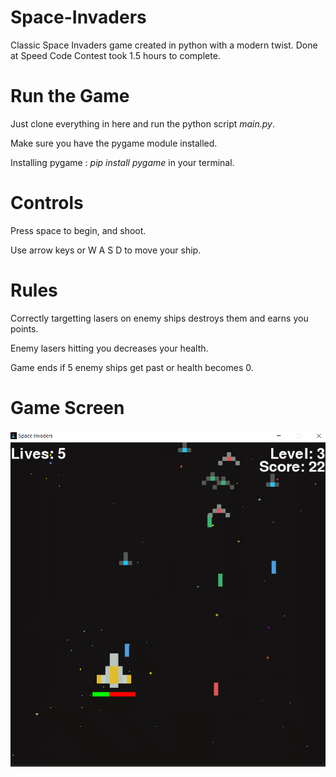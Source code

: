 # Space-Invaders
Classic Space Invaders game created in python with a modern twist.  Done at Speed Code Contest took 1.5 hours to complete.

# Run the Game
Just clone everything in here and run the python script *main.py*.

Make sure you have the pygame module installed. 

Installing pygame : *pip install pygame* in your terminal.

# Controls

Press space to begin, and shoot.

Use arrow keys or W A S D to move your ship.

# Rules

Correctly targetting lasers on enemy ships destroys them and earns you points.

Enemy lasers hitting you decreases your health.

Game ends if 5 enemy ships get past or health becomes 0.

# Game Screen

![](https://github.com/rudrajit1729/Space-Invaders/blob/master/assets/capture.PNG)
